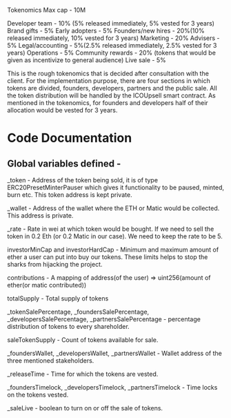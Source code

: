 Tokenomics
Max cap - 10M

Developer team - 10% (5% released immediately, 5% vested for 3 years)
Brand gifts - 5%
Early adopters - 5%
Founders/new hires - 20%(10% released immediately, 10% vested for 3 years)
Marketing - 20%
Advisers - 5%
Legal/accounting - 5%(2.5% released immediately, 2.5% vested for 3 years)
Operations - 5%
Community rewards - 20% (tokens that would be given as incentivize to general audience)
Live sale - 5%

This is the rough tokenomics that is decided after consultation with the client. For the implementation purpose, there are four sections in which tokens are divided, founders, developers, partners and the public sale. All the token distribution will be handled by the ICOUpsell smart contract. As mentioned in the tokenomics, for founders and developers half of their allocation would be vested for 3 years.

# Code Documentation

## Global variables defined - 
_token - Address of the token being sold, it is of type ERC20PresetMinterPauser which gives it functionality to be paused, minted, burn etc. This token address is kept private.

_wallet - Address of the wallet where the ETH or Matic would be collected. This address is private.

_rate - Rate in wei at which token would be bought. If we need to sell the token in 0.2 Eth (or 0.2 Matic in our case). We need to keep the rate to be 5.

investorMinCap and investorHardCap - Minimum and maximum amount of ether a user can put into buy our tokens. These limits helps to stop the sharks from hijacking the project.

contributions - A mapping of address(of the user) => uint256(amount of ether(or matic contributed))

totalSupply - Total supply of tokens

_tokenSalePercentage, _foundersSalePercentage, _developersSalePercentage, _partnersSalePercentage - percentage distribution of tokens to every shareholder.

saleTokenSupply - Count of tokens available for sale.

_foundersWallet, _developersWallet, _partnersWallet - Wallet address of the three mentioned stakeholders.

_releaseTime - Time for which the tokens are vested.

_foundersTimelock, _developersTimelock, _partnersTimelock - Time locks on the tokens vested.

_saleLive - boolean to turn on or off the sale of tokens.